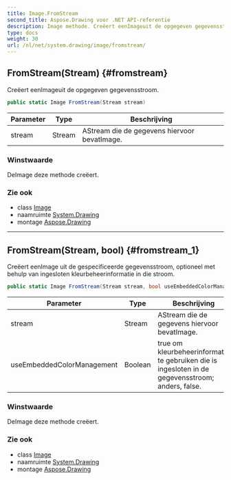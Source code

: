 ```yaml
---
title: Image.FromStream
second_title: Aspose.Drawing voor .NET API-referentie
description: Image methode. Creëert eenImageuit de opgegeven gegevensstroom.
type: docs
weight: 30
url: /nl/net/system.drawing/image/fromstream/
---
```

## FromStream(Stream) {#fromstream}

Creëert eenImageuit de opgegeven gegevensstroom.

```csharp
public static Image FromStream(Stream stream)
```

| Parameter | Type | Beschrijving |
| --- | --- | --- |
| stream | Stream | AStream die de gegevens hiervoor bevatImage. |

### Winstwaarde

DeImage deze methode creëert.

### Zie ook

* class [Image](../)
* naamruimte [System.Drawing](../../image/)
* montage [Aspose.Drawing](../../../)

---

## FromStream(Stream, bool) {#fromstream_1}

Creëert eenImage uit de gespecificeerde gegevensstroom, optioneel met behulp van ingesloten kleurbeheerinformatie in die stroom.

```csharp
public static Image FromStream(Stream stream, bool useEmbeddedColorManagement)
```

| Parameter | Type | Beschrijving |
| --- | --- | --- |
| stream | Stream | AStream die de gegevens hiervoor bevatImage. |
| useEmbeddedColorManagement | Boolean | true om kleurbeheerinformatie te gebruiken die is ingesloten in de gegevensstroom; anders, false. |

### Winstwaarde

DeImage deze methode creëert.

### Zie ook

* class [Image](../)
* naamruimte [System.Drawing](../../image/)
* montage [Aspose.Drawing](../../../)


